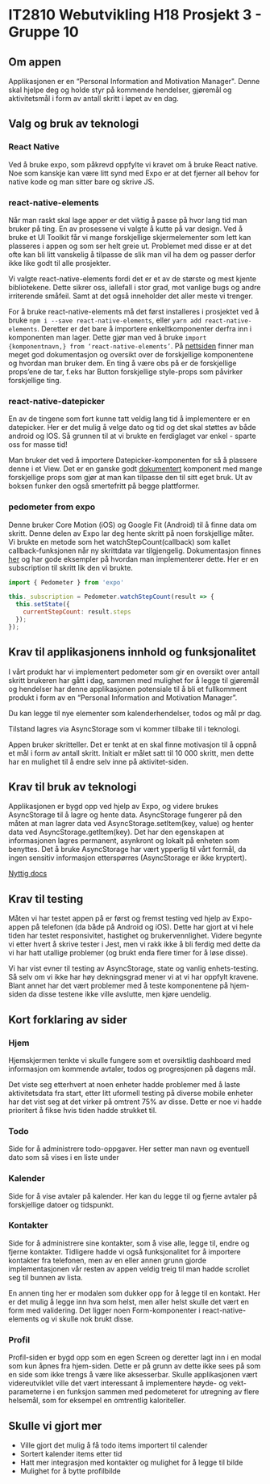 # IT2810 Webutvikling H18 Prosjekt 3 - Gruppe 10

## Om appen
Applikasjonen er en “Personal Information and Motivation Manager". Denne skal hjelpe deg og holde styr på kommende hendelser, gjøremål og aktivitetsmål i form av antall skritt i løpet av en dag. 

## Valg og bruk av teknologi

### React Native
Ved å bruke expo, som påkrevd oppfylte vi kravet om å bruke React native. Noe som kanskje kan være litt synd med Expo er at det fjerner all behov for native kode og man sitter bare og skrive JS. 

### react-native-elements
Når man raskt skal lage apper er det viktig å passe på hvor lang tid man bruker på ting. En av prosessene vi valgte å kutte på var design. Ved å bruke et UI Toolkit får vi mange forskjellige skjermelementer som lett kan plasseres i appen og som ser helt greie ut. Problemet med disse er at det ofte kan bli litt vanskelig å tilpasse de slik man vil ha dem og passer derfor ikke like godt til alle prosjekter.

Vi valgte react-native-elements fordi det er et av de største og mest kjente bibliotekene. Dette sikrer oss, iallefall i stor grad, mot vanlige bugs og andre irriterende småfeil. Samt at det også inneholder det aller meste vi trenger. 

For å bruke react-native-elements må det først installeres i prosjektet ved å bruke `npm i --save react-native-elements`, eller `yarn add react-native-elements`. Deretter er det bare å importere enkeltkomponenter derfra inn i komponenten man lager. Dette gjør man ved å bruke `import {komponentnavn,} from ‘react-native-elements’`. På [nettsiden](https://react-native-training.github.io/react-native-elements/docs/getting_started.html) finner man meget god dokumentasjon og oversikt over de forskjellige komponentene og hvordan man bruker dem. En ting å være obs på er de forskjellige props’ene de tar, f.eks har Button forskjellige style-props som påvirker forskjellige ting. 

### react-native-datepicker
En av de tingene som fort kunne tatt veldig lang tid å implementere er en datepicker. Her er det mulig å velge dato og tid og det skal støttes av både android og IOS. Så grunnen til at vi brukte en ferdiglaget var enkel - sparte oss for masse tid! 

Man bruker det ved å importere Datepicker-komponenten for så å plassere denne i et View. Det er en ganske godt [dokumentert](https://github.com/xgfe/react-native-datepicker) komponent med mange forskjellige props som gjør at man kan tilpasse den til sitt eget bruk. Ut av boksen funker den også smertefritt på begge plattformer.

### pedometer from expo
Denne bruker Core Motion (iOS) og Google Fit (Android) til å finne data om skritt. Denne delen av Expo lar deg hente skritt på noen forskjellige måter. Vi brukte en metode som het watchStepCount(callback) som kallet callback-funksjonen når ny skrittdata var tilgjengelig. Dokumentasjon finnes [her](https://docs.expo.io/versions/latest/sdk/pedometer) og har gode eksempler på hvordan man implementerer dette. Her er en subscription til skritt lik den vi brukte. 

```javascript
import { Pedometer } from 'expo'

this._subscription = Pedometer.watchStepCount(result => {
  this.setState({
    currentStepCount: result.steps
  });
});

```

## Krav til applikasjonens innhold og funksjonalitet
I vårt produkt har vi implementert pedometer som gir en oversikt over antall skritt brukeren har gått i dag, sammen med mulighet for å legge til gjøremål og hendelser har denne applikasjonen potensiale til å bli et fullkomment produkt i form av en “Personal Information and Motivation Manager”. 

Du kan legge til nye elementer som kalenderhendelser, todos og mål pr dag.

Tilstand lagres via AsyncStorage som vi kommer tilbake til i teknologi.

Appen bruker skritteller. Det er tenkt at en skal finne motivasjon til å oppnå et mål i form av antall skritt. Initialt er målet satt til 10 000 skritt, men dette har en mulighet til å endre selv inne på aktivitet-siden. 


## Krav til bruk av teknologi
Applikasjonen er bygd opp ved hjelp av Expo, og videre brukes AsyncStorage til å lagre og hente data. AsyncStorage fungerer på den måten at man lagrer data ved AsyncStorage.setItem(key, value) og henter data ved AsyncStorage.getItem(key). Det har den egenskapen at informasjonen lagres permanent, asynkront og lokalt på enheten som benyttes. Det å bruke AsyncStorage har vært ypperlig til vårt formål, da ingen sensitiv informasjon etterspørres (AsyncStorage er ikke kryptert). 

[Nyttig docs](https://facebook.github.io/react-native/docs/asyncstorage)

## Krav til testing
Måten vi har testet appen på er først og fremst testing ved hjelp av Expo-appen på telefonen (da både på Android og iOS). Dette har gjort at vi hele tiden har testet responsivitet, hastighet og brukervennlighet. Videre begynte vi etter hvert å skrive tester i Jest, men vi rakk ikke å bli ferdig med dette da vi har hatt utallige problemer (og brukt enda flere timer for å løse disse).

Vi har vist evner til testing av AsyncStorage, state og vanlig enhets-testing. Så selv om vi ikke har høy dekningsgrad mener vi at vi har oppfylt kravene. Blant annet har det vært problemer med å teste komponentene på hjem-siden da disse testene ikke ville avslutte, men kjøre uendelig.

## Kort forklaring av sider

### Hjem
Hjemskjermen tenkte vi skulle fungere som et oversiktlig dashboard med informasjon om kommende avtaler, todos og progresjonen på dagens mål. 

Det viste seg etterhvert at noen enheter hadde problemer med å laste aktivitetsdata fra start, etter litt uformell testing på diverse mobile enheter har det vist seg at det virker på omtrent 75% av disse. Dette er noe vi hadde prioritert å fikse hvis tiden hadde strukket til. 

### Todo
Side for å administrere todo-oppgaver. Her setter man navn og eventuell dato som så vises i en liste under 

### Kalender
Side for å vise avtaler på kalender. Her kan du legge til og fjerne avtaler på forskjellige datoer og tidspunkt.

### Kontakter
Side for å administrere sine kontakter, som å vise alle, legge til, endre og fjerne kontakter. Tidligere hadde vi også funksjonalitet for å importere kontakter fra telefonen, men av en eller annen grunn gjorde implementasjonen vår resten av appen veldig treig til man hadde scrollet seg til bunnen av lista.

En annen ting her er modalen som dukker opp for å legge til en kontakt. Her er det mulig å legge inn hva som helst, men aller helst skulle det vært en form med validering. Det ligger noen Form-komponenter i react-native-elements og vi skulle nok brukt disse.

### Profil
Profil-siden er bygd opp som en egen Screen og deretter lagt inn i en modal som kun åpnes fra hjem-siden. Dette er på grunn av dette ikke sees på som en side som ikke trengs å være like aksesserbar. Skulle applikasjonen vært videreutviklet ville det vært interessant å implementere høyde- og vekt-parameterne i en funksjon sammen med pedometeret for utregning av flere helsemål, som for eksempel en omtrentlig kaloriteller. 

## Skulle vi gjort mer
* Ville gjort det mulig å få todo items importert til calender
* Sortert kalender items etter tid
* Hatt mer integrasjon med kontakter og mulighet for å legge til bilde
* Mulighet for å bytte profilbilde


